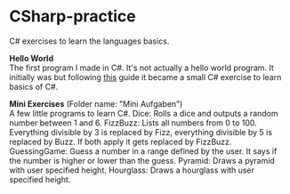 # CSharp-practice
C# exercises to learn the languages basics.

**Hello World**  
The first program I made in C#. It's not actually a hello world program. It initially was but following [this](https://learn.microsoft.com/en-us/dotnet/core/tutorials/with-visual-studio?pivots=dotnet-6-0) guide it became a small C# exercise to learn basics of C#.

**Mini Exercises** (Folder name: "Mini Aufgaben")  
A few little programs to learn C#. 
Dice: Rolls a dice and outputs a random number between 1 and 6.
FizzBuzz: Lists all numbers from 0 to 100. Everything divisible by 3 is replaced by Fizz, everything divisible by 5 is replaced by Buzz. If both apply it gets replaced by FizzBuzz.
GuessingGame: Guess a number in a range defined by the user. It says if the number is higher or lower than the guess.
Pyramid: Draws a pyramid with user specified height.
Hourglass: Draws a hourglass with user specified height.
